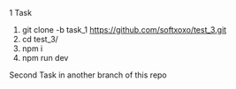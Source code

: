 1 Task
1. git clone -b task_1 https://github.com/softxoxo/test_3.git
2. cd test_3/
3. npm i
4. npm run dev

Second Task in another branch of this repo
